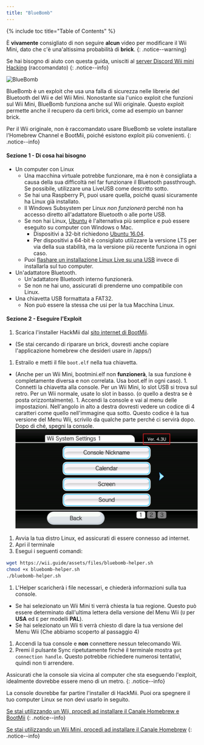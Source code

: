 ```yaml
---
title: "BlueBomb"
---
```


{% include toc title="Table of Contents" %}

È **vivamente** consigliato di non seguire **alcun** video per modificare il Wii Mini, dato che c'è una'altissima probabilità di **brick**.
{: .notice--warning}

Se hai bisogno di aiuto con questa guida, unisciti al [server Discord Wii mini Hacking](https://discord.gg/6ryxnkS) (raccomandato)
{: .notice--info}

![BlueBomb](/images/bluebomb.png)

BlueBomb è un exploit che usa una falla di sicurezza nelle librerie del Bluetooth del Wii e del Wii Mini. Nonostante sia l'unico exploit che funzioni sul Wii Mini, BlueBomb funziona anche sul Wii originale. Questo exploit permette anche il recupero da certi brick, come ad esempio un banner brick.

Per il Wii originale, non è raccomandato usare BlueBomb se volete installare l'Homebrew Channel e BootMii, poiché esistono exploit più convenienti.
{: .notice--info}

#### Sezione 1 - Di cosa hai bisogno
- Un computer con Linux
  - Una macchina virtuale potrebbe funzionare, ma è non è consigliata a causa della sua difficoltà nel far funzionare il Bluetooth passthrough. Se possibile, utilizzare una LiveUSB come descritto sotto.
  - Se hai una Raspberry Pi, puoi usare quella, poiché quasi sicuramente ha Linux già installato.
  - Il Windows Subsystem per Linux *non funzionerà* perché non ha accesso diretto all'adattatore Bluetooth o alle porte USB.
  - Se non hai Linux, [ Ubuntu](https://ubuntu.com/download/desktop) è l'alternativa più semplice e può essere eseguito su computer con Windows o Mac.
    - Dispositivi a 32-bit richiedono [Ubuntu 16.04](http://releases.ubuntu.com/16.04/).
    - Per dispositivi a 64-bit è consigliato utilizzare la versione LTS per via della sua stabilità, ma la versione più recente funziona in ogni caso.
  - Puoi [flashare un installazione Linux Live su una USB](https://ubuntu.com/tutorials/tutorial-create-a-usb-stick-on-windows#1-overview) invece di installarla sul tuo computer.
- Un'adattatore Bluetooth.
  - Un'adattatore Bluetooth interno funzionerà.
  - Se non ne hai uno, assicurati di prenderne uno compatibile con Linux.
- Una chiavetta USB formattata a FAT32.
  - Non può essere la stessa che usi per la tua Macchina Linux.

#### Sezione 2 - Eseguire l'Exploit
1. Scarica l'installer HackMii dal [sito internet di BootMii](https://bootmii.org/download/).
- (Se stai cercando di riparare un brick, dovresti anche copiare l'applicazione homebrew che desideri usare in /apps/)
1. Estrailo e metti il file `boot.elf` nella tua chiavetta.
- (Anche per un Wii Mini, bootmini.elf non **funzionerà**, la sua funzione è completamente diversa e non correlata. Usa boot.elf in ogni caso). 1. Connetti la chiavetta alla console. Per un Wii Mini, lo slot USB si trova sul retro. Per un Wii normale, usate lo slot in basso. (o quello a destra se è posta orizzontalmente). 1. Accendi la console e vai al menu delle impostazioni. Nell'angolo in alto a destra dovresti vedere un codice di 4 caratteri come quello nell'immagine qua sotto. Questo codice è la tua versione del Menu Wii, scrivilo da qualche parte perché ci servirà dopo. Dopo di ché, spegni la console. ![SystemMenuVersion](/images/Wii/SystemMenuVersion.png)
1. Avvia la tua distro Linux, ed assicurati di essere connesso ad internet.
1. Apri il terminale
1. Esegui i seguenti comandi:
```bash
wget https://wii.guide/assets/files/bluebomb-helper.sh
chmod +x bluebomb-helper.sh
./bluebomb-helper.sh
```
1. L'Helper scaricherà i file necessari, e chiederà informazioni sulla tua console.
  - Se hai selezionato un Wii Mini ti verrà chiesta la tua regione. Questo può essere determinato dall'ultima lettera della versione del Menu Wii (`U` per **USA** ed `E` per modelli **PAL**).
  - Se hai selezionato un Wii ti verrà chiesto di dare la tua versione del Menu Wii (Che abbiamo scoperto al passaggio 4)
1. Accendi la tua console e **non** connettere nessun telecomando Wii.
1. Premi il pulsante Sync ripetutamente finché il terminale mostra `got connection handle`. Questo potrebbe richiedere numerosi tentativi, quindi non ti arrendere.

Assicurati che la console sia vicina al computer che sta eseguendo l'exploit, idealmente dovrebbe essere meno di un metro.
{: .notice--info}

La console dovrebbe far partire l'installer di HackMii. Puoi ora spegnere il tuo computer Linux se non devi usarlo in seguito.

[Se stai utilizzando un Wii, procedi ad installare il Canale Homebrew e BootMii](hbc)
{: .notice--info}

[Se stai utilizzando un Wii Mini, procedi ad installare il Canale Homebrew](hbc-mini)
{: .notice--info}
